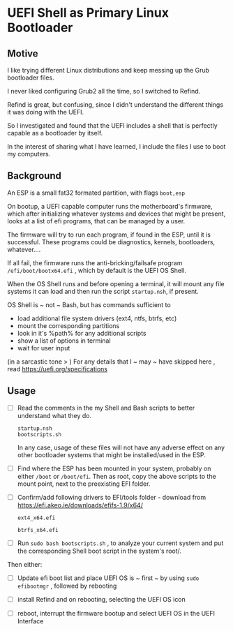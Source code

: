 # UEFI Shell as Primary Linux Bootloader

## Motive

I like trying different Linux distributions and keep messing up the Grub bootloader files.

I never liked configuring Grub2 all the time, so I switched to Refind.

Refind is great,  but confusing,  since I didn't understand the different things it was doing with the UEFI.

So I investigated and found that the UEFI includes a shell that is perfectly capable as a bootloader by itself.

In the interest of sharing what I have learned,  I include the files I use to boot my computers.

## Background

An ESP is a small fat32 formated partition,  with flags `boot,esp`

On bootup,  a UEFI capable computer runs the motherboard's firmware,  which after initializing whatever systems and devices that might be present, looks at a list of efi programs,  that can be managed by a user.  

The firmware will  try to run each program, if found in the ESP, until it is successful.  These programs  could be diagnostics, kernels, bootloaders, whatever....

If all fail, the firmware runs the anti-bricking/failsafe program `/efi/boot/bootx64.efi` ,  which by default is the UEFI OS Shell.

When the OS Shell runs and before opening a terminal,  it will mount any file systems it can load  and then run the script `startup.nsh`, if present.

OS Shell is ~ not ~ Bash,  but has commands sufficient to 

- load additional file system drivers (ext4, ntfs, btrfs, etc)
- mount the corresponding partitions
- look in it's %path% for any additional scripts
- show a list of options in terminal
- wait for user input

(in a sarcastic tone > ) For any details that I ~ may ~ have skipped here ,  read https://uefi.org/specifications 

## Usage

- [ ] Read the comments in the my Shell and Bash scripts to better understand what they do.

      startup.nsh 
      bootscripts.sh

  In any case, usage of these files will not have any adverse effect on any other bootloader systems that might be installed/used in the ESP.

- [ ] Find where the ESP has been mounted in your system,  probably on either `/boot` or `/boot/efi`.
  Then as root,  copy the above scripts to the mount point,  next to the preexisting EFI folder.

- [ ] Confirm/add following drivers to EFI/tools folder  -  download from  https://efi.akeo.ie/downloads/efifs-1.9/x64/

      ext4_x64.efi
    
      btrfs_x64.efi

- [ ] Run  `sudo bash bootscripts.sh` ,  to analyze your current system and put the corresponding Shell boot script in the system's root/.

Then either:

- [ ] Update efi boot list and place UEFI OS is ~ first ~ by using `sudo efibootmgr` ,
  followed by rebooting

- [ ] install Refind and on rebooting,   selecting the  UEFI OS icon
- [ ] reboot, interrupt the firmware bootup and select UEFI OS in the UEFI Interface

